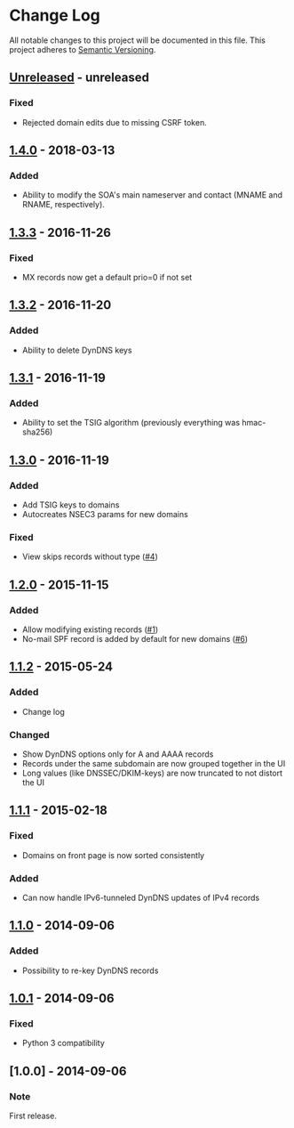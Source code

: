 # Change Log

All notable changes to this project will be documented in this file.
This project adheres to [Semantic Versioning](http://semver.org/).

## [Unreleased] - unreleased
### Fixed
- Rejected domain edits due to missing CSRF token.

## [1.4.0] - 2018-03-13

### Added
- Ability to modify the SOA's main nameserver and contact (MNAME and RNAME, respectively).

## [1.3.3] - 2016-11-26
### Fixed
- MX records now get a default prio=0 if not set

## [1.3.2] - 2016-11-20
### Added
- Ability to delete DynDNS keys

## [1.3.1] - 2016-11-19
### Added
- Ability to set the TSIG algorithm (previously everything was hmac-sha256)

## [1.3.0] - 2016-11-19
### Added
- Add TSIG keys to domains
- Autocreates NSEC3 params for new domains

### Fixed
- View skips records without type ([#4](https://github.com/thusoy/poff/issues/4))

## [1.2.0] - 2015-11-15
### Added
- Allow modifying existing records ([#1](https://github.com/thusoy/poff/issues/1))
- No-mail SPF record is added by default for new domains ([#6](https://github.com/thusoy/poff/issues/6))

## [1.1.2] - 2015-05-24
### Added
- Change log

### Changed
- Show DynDNS options only for A and AAAA records
- Records under the same subdomain are now grouped together in the UI
- Long values (like DNSSEC/DKIM-keys) are now truncated to not distort the UI

## [1.1.1] - 2015-02-18
### Fixed
- Domains on front page is now sorted consistently

### Added
- Can now handle IPv6-tunneled DynDNS updates of IPv4 records

## [1.1.0] - 2014-09-06
### Added
- Possibility to re-key DynDNS records

## [1.0.1] - 2014-09-06
### Fixed
- Python 3 compatibility

## [1.0.0] - 2014-09-06
### Note
First release.

[unreleased]: https://github.com/thusoy/poff/compare/v1.4.0...HEAD
[1.4.0]: https://github.com/thusoy/poff/compare/v1.3.3...v1.4.0
[1.3.3]: https://github.com/thusoy/poff/compare/v1.3.2...v1.3.3
[1.3.2]: https://github.com/thusoy/poff/compare/v1.3.1...v1.3.2
[1.3.1]: https://github.com/thusoy/poff/compare/v1.3.0...v1.3.1
[1.3.0]: https://github.com/thusoy/poff/compare/v1.2.0...v1.3.0
[1.2.0]: https://github.com/thusoy/poff/compare/v1.1.2...v1.2.0
[1.1.2]: https://github.com/thusoy/poff/compare/v1.1.1...v1.1.2
[1.1.1]: https://github.com/thusoy/poff/compare/v1.1.0...v1.1.1
[1.1.0]: https://github.com/thusoy/poff/compare/v1.0.1...v1.1.0
[1.0.1]: https://github.com/thusoy/poff/compare/v1.0.0...v1.0.1

